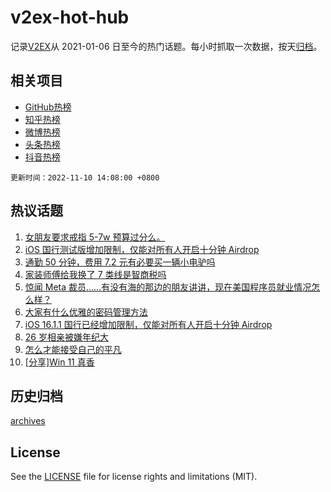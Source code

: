 # v2ex-hot-hub

 记录[V2EX](https://www.v2ex.com/)从 2021-01-06 日至今的热门话题。每小时抓取一次数据，按天[归档](archives)。
 
 ## 相关项目

- [GitHub热榜](https://github.com/lonnyzhang423/github-hot-hub)
- [知乎热榜](https://github.com/lonnyzhang423/zhihu-hot-hub)
- [微博热榜](https://github.com/lonnyzhang423/weibo-hot-hub)
- [头条热榜](https://github.com/lonnyzhang423/toutiao-hot-hub)
- [抖音热榜](https://github.com/lonnyzhang423/douyin-hot-hub)


 `更新时间：2022-11-10 14:08:00 +0800`

## 热议话题

1. [女朋友要求戒指 5-7w 预算过分么。](https://www.v2ex.com/t/893975)
1. [iOS 国行测试版增加限制，仅能对所有人开启十分钟 Airdrop](https://www.v2ex.com/t/893929)
1. [通勤 50 分钟，费用 7.2 元有必要买一辆小电驴吗](https://www.v2ex.com/t/894028)
1. [家装师傅给我换了 7 类线是智商税吗](https://www.v2ex.com/t/893852)
1. [惊闻 Meta 裁员……有没有海的那边的朋友讲讲，现在美国程序员就业情况怎么样？](https://www.v2ex.com/t/893942)
1. [大家有什么优雅的密码管理方法](https://www.v2ex.com/t/893857)
1. [iOS 16.1.1 国行已经增加限制，仅能对所有人开启十分钟 Airdrop](https://www.v2ex.com/t/894007)
1. [26 岁相亲被嫌年纪大](https://www.v2ex.com/t/893863)
1. [怎么才能接受自己的平凡](https://www.v2ex.com/t/894016)
1. [[分享]Win 11 真香](https://www.v2ex.com/t/893847)

## 历史归档

[archives](archives)

## License

See the [LICENSE](LICENSE) file for license rights and limitations (MIT).
